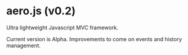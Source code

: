 aero.js (v0.2)
==============

Ultra lightweight Javascript MVC framework.

Current version is Alpha.
Improvements to come on events and history management.